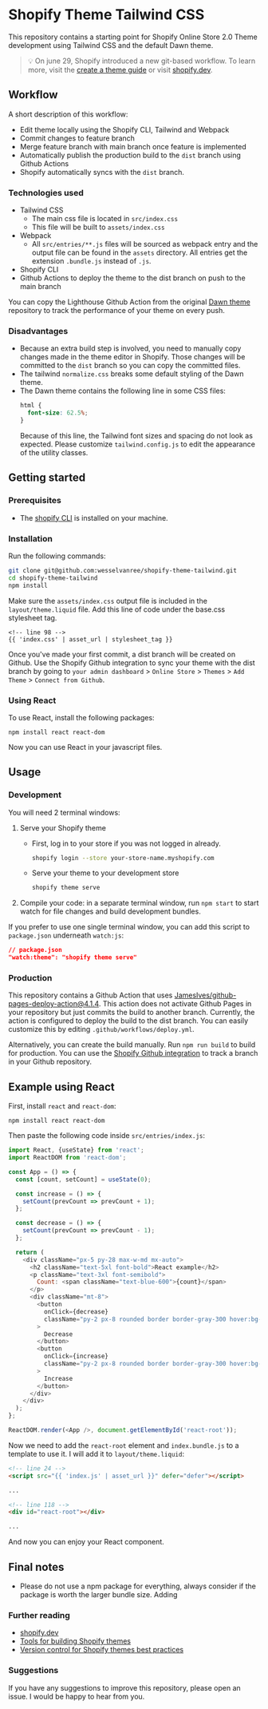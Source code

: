 # Shopify Theme Tailwind CSS

This repository contains a starting point for Shopify Online Store 2.0 Theme
development using Tailwind CSS and the default Dawn theme.

> :bulb: On june 29, Shopify introduced a new git-based workflow. To learn more,
> visit the
> [create a theme guide](https://shopify.dev/themes/getting-started/create) or
> visit [shopify.dev](https://shopify.dev).

## Workflow

A short description of this workflow:

- Edit theme locally using the Shopify CLI, Tailwind and Webpack
- Commit changes to feature branch
- Merge feature branch with main branch once feature is implemented
- Automatically publish the production build to the `dist` branch using Github
  Actions
- Shopify automatically syncs with the `dist` branch.

### Technologies used

- Tailwind CSS
  - The main css file is located in `src/index.css`
  - This file will be built to `assets/index.css`
- Webpack
  - All `src/entries/**.js` files will be sourced as webpack entry and the
    output file can be found in the `assets` directory. All entries get the
    extension `.bundle.js` instead of `.js`.
- Shopify CLI
- Github Actions to deploy the theme to the dist branch on push to the main
  branch

You can copy the Lighthouse Github Action from the original
[Dawn theme](https://github.com/Shopify/dawn) repository to track the
performance of your theme on every push.

### Disadvantages

- Because an extra build step is involved, you need to manually copy changes
  made in the theme editor in Shopify. Those changes will be committed to the
  `dist` branch so you can copy the committed files.
- The tailwind `normalize.css` breaks some default styling of the Dawn theme.
- The Dawn theme contains the following line in some CSS files:
  ```css
  html {
    font-size: 62.5%;
  }
  ```
  Because of this line, the Tailwind font sizes and spacing do not look as
  expected. Please customize `tailwind.config.js` to edit the appearance of the
  utility classes.

## Getting started

### Prerequisites

- The
  [shopify CLI](https://shopify.dev/themes/getting-started/create#step-1-install-shopify-cli)
  is installed on your machine.

### Installation

Run the following commands:

```bash
git clone git@github.com:wesselvanree/shopify-theme-tailwind.git
cd shopify-theme-tailwind
npm install
```

Make sure the `assets/index.css` output file is included in the
`layout/theme.liquid` file. Add this line of code under the base.css stylesheet
tag.

```liquid
<!-- line 98 -->
{{ 'index.css' | asset_url | stylesheet_tag }}
```

Once you've made your first commit, a dist branch will be created on Github. Use
the Shopify Github integration to sync your theme with the dist branch by going
to `your admin dashboard` > `Online Store` > `Themes` > `Add Theme` >
`Connect from Github`.

### Using React

To use React, install the following packages:

```
npm install react react-dom
```

Now you can use React in your javascript files.

## Usage

### Development

You will need 2 terminal windows:

1. Serve your Shopify theme

   - First, log in to your store if you was not logged in already.
     ```bash
     shopify login --store your-store-name.myshopify.com
     ```
   - Serve your theme to your development store
     ```bash
     shopify theme serve
     ```

2. Compile your code: in a separate terminal window, run `npm start` to start
   watch for file changes and build development bundles.

If you prefer to use one single terminal window, you can add this script to
`package.json` underneath `watch:js`:

```json
// package.json
"watch:theme": "shopify theme serve"
```

### Production

This repository contains a Github Action that uses
[JamesIves/github-pages-deploy-action@4.1.4](https://github.com/JamesIves/github-pages-deploy-action).
This action does not activate Github Pages in your repository but just commits
the build to another branch. Currently, the action is configured to deploy the
build to the dist branch. You can easily customize this by editing
`.github/workflows/deploy.yml`.

Alternatively, you can create the build manually. Run `npm run build` to build
for production. You can use the
[Shopify Github integration](https://shopify.dev/themes/getting-started/create#step-6-install-the-shopify-github-integration-and-connect-your-branch-to-your-store)
to track a branch in your Github repository.

## Example using React

First, install `react` and `react-dom`:

```
npm install react react-dom
```

Then paste the following code inside `src/entries/index.js`:

```js
import React, {useState} from 'react';
import ReactDOM from 'react-dom';

const App = () => {
  const [count, setCount] = useState(0);

  const increase = () => {
    setCount(prevCount => prevCount + 1);
  };

  const decrease = () => {
    setCount(prevCount => prevCount - 1);
  };

  return (
    <div className="px-5 py-28 max-w-md mx-auto">
      <h2 className="text-5xl font-bold">React example</h2>
      <p className="text-3xl font-semibold">
        Count: <span className="text-blue-600">{count}</span>
      </p>
      <div className="mt-8">
        <button
          onClick={decrease}
          className="py-2 px-8 rounded border border-gray-300 hover:bg-gray-100 transition-colors mr-2"
        >
          Decrease
        </button>
        <button
          onClick={increase}
          className="py-2 px-8 rounded border border-gray-300 hover:bg-gray-100 transition-colors"
        >
          Increase
        </button>
      </div>
    </div>
  );
};

ReactDOM.render(<App />, document.getElementById('react-root'));
```

Now we need to add the `react-root` element and `index.bundle.js` to a template
to use it. I will add it to `layout/theme.liquid`:

```html
<!-- line 24 -->
<script src="{{ 'index.js' | asset_url }}" defer="defer"></script>

...

<!-- line 118 -->
<div id="react-root"></div>

...
```

And now you can enjoy your React component.

## Final notes

- Please do not use a npm package for everything, always consider if the package
  is worth the larger bundle size. Adding

### Further reading

- [shopify.dev](https://shopify.dev)
- [Tools for building Shopify themes](https://shopify.dev/themes/tools)
- [Version control for Shopify themes best practices](https://shopify.dev/themes/best-practices/version-control)

### Suggestions

If you have any suggestions to improve this repository, please open an issue. I
would be happy to hear from you.
